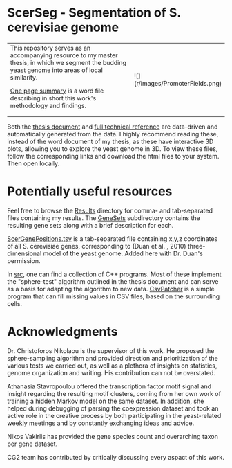 # ScerSeg - Segmentation of S. cerevisiae genome

<table><tr>

<td>
This repository serves as an accompanying resource to my master thesis, in which we segment the budding yeast genome into areas of local similarity.

[One page summary](https://github.com/mgeorgoulopoulos/ScerSeg/blob/main/OnePageSummary.docx) is a word file describing in short this work's methodology and findings.
</td>

<td width="40%">
![](r/images/PromoterFields.png)
</td>

</tr></table>

Both the [thesis document](https://github.com/mgeorgoulopoulos/ScerSeg/blob/main/r/Final.html) and [full technical reference](https://github.com/mgeorgoulopoulos/ScerSeg/blob/main/r/chapters/index.html) are data-driven and automatically generated from the data. I highly recommend reading these, instead of the word document of my thesis, as these have interactive 3D plots, allowing you to explore the yeast genome in 3D. To view these files, follow the corresponding links and download the html files to your system. Then open locally.


# Potentially useful resources

Feel free to browse the [Results](https://github.com/mgeorgoulopoulos/ScerSeg/tree/main/Results) directory for comma- and tab-separated files containing my results. The [GeneSets](https://github.com/mgeorgoulopoulos/ScerSeg/tree/main/Results/GeneSets) subdirectory contains the resulting gene sets along with a brief description for each.

[ScerGenePositions.tsv](https://github.com/mgeorgoulopoulos/ScerSeg/blob/main/Results/ScerGenePositions.tsv) is a tab-separated file containing x,y,z coordinates of all S. cerevisiae genes, corresponding to (Duan et al. , 2010) three-dimensional model of the yeast genome. Added here with Dr. Duan's permission.


In [src](https://github.com/mgeorgoulopoulos/ScerSeg/tree/main/src), one can find a collection of C++ programs. Most of these implement the "sphere-test" algorithm outlined in the thesis document and can serve as a basis for adapting the algorithm to new data.  [CsvPatcher](https://github.com/mgeorgoulopoulos/ScerSeg/blob/main/src/CsvPatcher.cpp) is a simple program that can fill missing values in CSV files, based on the surrounding cells.

# Acknowledgments


Dr. Christoforos Nikolaou is the supervisor of this work. He proposed the sphere-sampling algorithm and provided direction and prioritization of the various tests we carried out, as well as a plethora of insights on statistics, genome organization and writing. His contribution can not be overstated.

Athanasia Stavropoulou offered the transcription factor motif signal and insight regarding the resulting motif clusters, coming from her own work of training a hidden Markov model on the same dataset. In addition, she helped during debugging of parsing the coexpression dataset and took an active role in the creative process by both participating in the yeast-related weekly meetings and by constantly exchanging ideas and advice.

Nikos Vakirlis has provided the gene species count and overarching taxon per gene dataset.

CG2 team has contributed by critically discussing every aspact of this work.
	